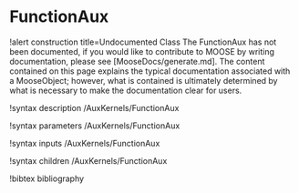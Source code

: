 <!-- MOOSE Documentation Stub: Remove this when content is added. -->

# FunctionAux

!alert construction title=Undocumented Class
The FunctionAux has not been documented, if you would like to contribute to MOOSE by
writing documentation, please see [MooseDocs/generate.md]. The content contained on this page explains
the typical documentation associated with a MooseObject; however, what is contained is ultimately
determined by what is necessary to make the documentation clear for users.

!syntax description /AuxKernels/FunctionAux

!syntax parameters /AuxKernels/FunctionAux

!syntax inputs /AuxKernels/FunctionAux

!syntax children /AuxKernels/FunctionAux

!bibtex bibliography

